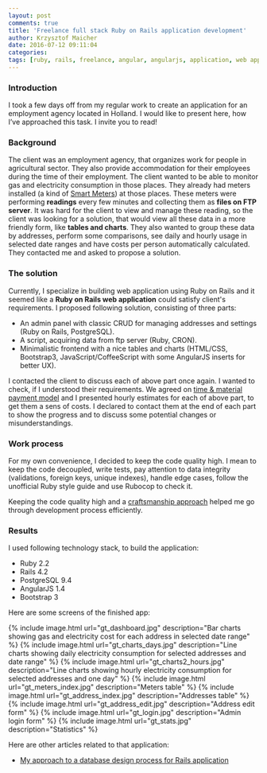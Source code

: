 ```yaml
---
layout: post
comments: true
title: 'Freelance full stack Ruby on Rails application development'
author: Krzysztof Maicher
date: 2016-07-12 09:11:04
categories:
tags: [ruby, rails, freelance, angular, angularjs, application, web application, software development]
---
```



### Introduction

I took a few days off from my regular work to create an application for an employment agency located in Holland. I would like to present here, how I’ve approached this task. I invite you to read!

### Background

The client was an employment agency, that organizes work for people in agricultural sector. They also provide accommodation for their employees during the time of their employment. The client wanted to be able to monitor gas and electricity consumption in those places.
They already had meters installed (a kind of [Smart Meters](https://en.wikipedia.org/wiki/Smart_meter)) at those places. These meters were performing __readings__ every few minutes and collecting them as __files on FTP server__.
It was hard for the client to view and manage these reading, so the client was looking for a solution, that would view all these data in a more friendly form, like __tables and charts__.
They also wanted to group these data by addresses, perform some comparisons, see daily and hourly usage in selected date ranges and have costs per person automatically calculated.
They contacted me and asked to propose a solution.

### The solution

Currently, I specialize in building web application using Ruby on Rails and it seemed like a __Ruby on Rails web application__ could satisfy client's requirements.
I proposed following solution, consisting of three parts:

- An admin panel with classic CRUD for managing addresses and settings (Ruby on Rails, PostgreSQL).
- A script, acquiring data from ftp server (Ruby, CRON).
- Minimalistic frontend with a nice tables and charts (HTML/CSS, Bootstrap3, JavaScript/CoffeeScript with some AngularJS inserts for better UX).

I contacted the client to discuss each of above part once again. I wanted to check, if I understood their requirements.
We agreed on [time & material](http://c2.com/cgi/wiki?TimeAndMaterialContract) [payment model](https://blog.lelonek.me/how-to-charge-our-clients-ade8b6a53102#.tr023ghm4) and I presented hourly estimates for each of above part, to get them a sens of costs.
I declared to contact them at the end of each part to show the progress and to discuss some potential changes or misunderstandings.

### Work process

For my own convenience, I decided to keep the code quality high.
I mean to keep the code decoupled, write tests, pay attention to data integrity (validations, foreign keys, unique indexes), handle edge cases, follow the unofficial Ruby style guide and use Rubocop to check it.

Keeping the code quality high and a [craftsmanship approach](http://thecleancoder.blogspot.com/2010/09/hacker-novice-artist-and-craftsman.html) helped me go through development process efficiently.

### Results

I used following technology stack, to build the application:

- Ruby 2.2
- Rails 4.2
- PostgreSQL 9.4
- AngularJS 1.4
- Bootstrap 3

Here are some screens of the finished app:

{% include image.html url="gt_dashboard.jpg" description="Bar charts showing gas and electricity cost for each address in selected date range" %}
{% include image.html url="gt_charts_days.jpg" description="Line charts showing daily electricity consumption for selected addresses and date range" %}
{% include image.html url="gt_charts2_hours.jpg" description="Line charts showing hourly electricity consumption for selected addresses and one day" %}
{% include image.html url="gt_meters_index.jpg" description="Meters table" %}
{% include image.html url="gt_address_index.jpg" description="Addresses table" %}
{% include image.html url="gt_address_edit.jpg" description="Address edit form" %}
{% include image.html url="gt_login.jpg" description="Admin login form" %}
{% include image.html url="gt_stats.jpg" description="Statistics" %}

Here are other articles related to that application:

- [My approach to a database design process for Rails application](/my-approach-to-a-database-design-process-for-rails-application.html)

